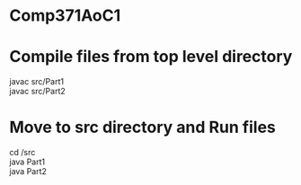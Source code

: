 # Comp371AoC1

# Compile files from top level directory
javac src/Part1\
javac src/Part2

# Move to src directory and Run files 
cd /src \
java Part1\
java Part2
